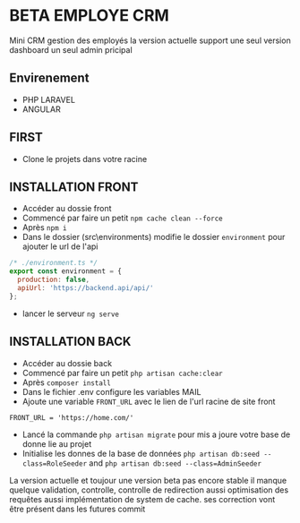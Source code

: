 
# BETA EMPLOYE CRM

Mini CRM gestion des employés la version actuelle support une seul version dashboard un seul admin pricipal

## Envirenement

- PHP LARAVEL
- ANGULAR

## FIRST

- Clone le projets dans votre racine

## INSTALLATION FRONT
- Accéder au dossie front
- Commencé par faire un petit `npm cache clean --force`
- Après `npm i`
- Dans le dossier (src\environments) modifie le dossier `environment` pour ajouter le url de l'api
```js 
/* ./environment.ts */
export const environment = {
  production: false,
  apiUrl: 'https://backend.api/api/'
};
```
- lancer le serveur `ng serve`

## INSTALLATION BACK
- Accéder au dossie back 
- Commencé par faire un petit `php artisan cache:clear`
- Après `composer install`
- Dans le fichier .env configure les variables MAIL
- Ajoute une variable `FRONT_URL` avec le lien de l'url racine de site front
```md
FRONT_URL = 'https://home.com/'
```
- Lancé la commande `php artisan migrate` pour mis a joure votre base de donne lie au projet
- Initialise les donnes de la base de données `php artisan db:seed --class=RoleSeeder` and `php artisan db:seed --class=AdminSeeder`

La version actuelle et toujour une version beta pas encore stable il manque quelque validation, controlle, controlle de redirection aussi optimisation des requêtes aussi implémentation de system de cache. ses correction vont être présent dans les futures commit  
